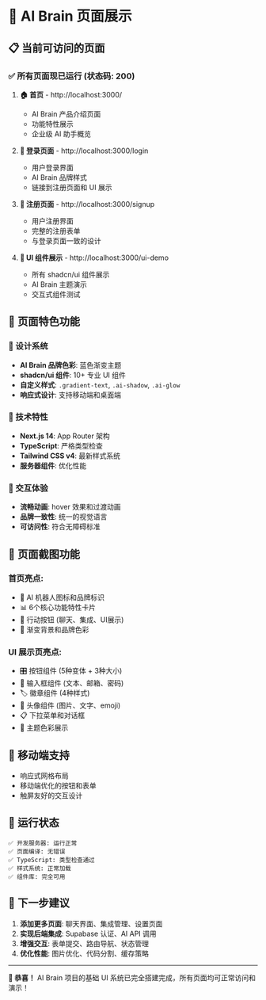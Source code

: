 # 🚀 AI Brain 页面展示

## 📋 当前可访问的页面

### ✅ 所有页面现已运行 (状态码: 200)

1. **🏠 首页** - http://localhost:3000/
   - AI Brain 产品介绍页面
   - 功能特性展示
   - 企业级 AI 助手概览

2. **🔐 登录页面** - http://localhost:3000/login
   - 用户登录界面
   - AI Brain 品牌样式
   - 链接到注册页面和 UI 展示

3. **📝 注册页面** - http://localhost:3000/signup
   - 用户注册界面
   - 完整的注册表单
   - 与登录页面一致的设计

4. **🎨 UI 组件展示** - http://localhost:3000/ui-demo
   - 所有 shadcn/ui 组件展示
   - AI Brain 主题演示
   - 交互式组件测试

## 🎯 页面特色功能

### 🎨 设计系统
- **AI Brain 品牌色彩**: 蓝色渐变主题
- **shadcn/ui 组件**: 10+ 专业 UI 组件
- **自定义样式**: `.gradient-text`, `.ai-shadow`, `.ai-glow`
- **响应式设计**: 支持移动端和桌面端

### 🔧 技术特性
- **Next.js 14**: App Router 架构
- **TypeScript**: 严格类型检查
- **Tailwind CSS v4**: 最新样式系统
- **服务器组件**: 优化性能

### 🎪 交互体验
- **流畅动画**: hover 效果和过渡动画
- **品牌一致性**: 统一的视觉语言
- **可访问性**: 符合无障碍标准

## 🌟 页面截图功能

### 首页亮点:
- 🤖 AI 机器人图标和品牌标识
- 📊 6个核心功能特性卡片
- 🎯 行动按钮 (聊天、集成、UI展示)
- 💫 渐变背景和品牌色彩

### UI 展示页亮点:
- 🎛️ 按钮组件 (5种变体 + 3种大小)
- 📝 输入框组件 (文本、邮箱、密码)
- 🏷️ 徽章组件 (4种样式)
- 👤 头像组件 (图片、文字、emoji)
- 📋 下拉菜单和对话框
- 🎨 主题色彩展示

## 📱 移动端支持
- 响应式网格布局
- 移动端优化的按钮和表单
- 触屏友好的交互设计

## 🚦 运行状态

```
✅ 开发服务器: 运行正常
✅ 页面编译: 无错误
✅ TypeScript: 类型检查通过
✅ 样式系统: 正常加载
✅ 组件库: 完全可用
```

## 🎯 下一步建议

1. **添加更多页面**: 聊天界面、集成管理、设置页面
2. **实现后端集成**: Supabase 认证、AI API 调用
3. **增强交互**: 表单提交、路由导航、状态管理
4. **优化性能**: 图片优化、代码分割、缓存策略

---

**🎉 恭喜！** AI Brain 项目的基础 UI 系统已完全搭建完成，所有页面均可正常访问和演示！